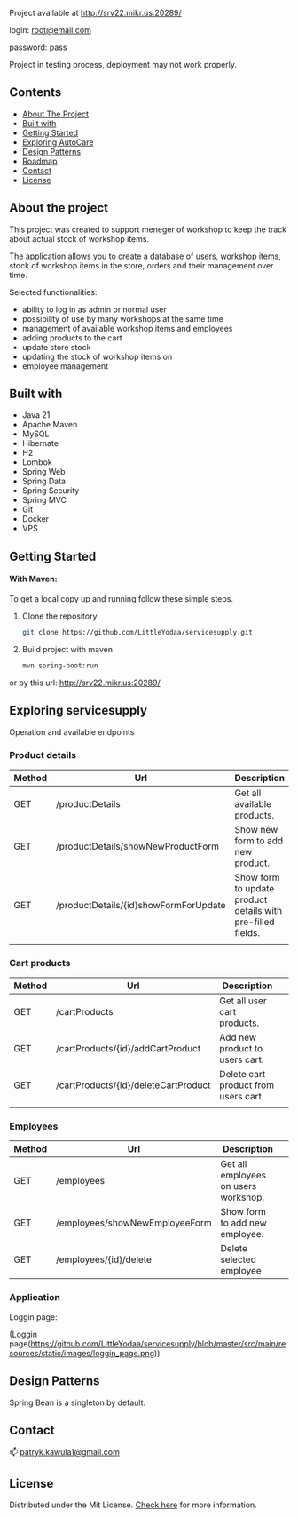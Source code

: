 Project available at http://srv22.mikr.us:20289/

login: root@email.com

password: pass

Project in testing process, deployment may not work properly.

## Contents

* [About The Project](#about-the-project)
* [Built with](#built-with)
* [Getting Started](#getting-started)
* [Exploring AutoCare](#exploring-autocare)
* [Design Patterns](#design-patterns)
* [Roadmap](#roadmap)
* [Contact](#Contact)
* [License](#license)

## About the project

This project was created to support meneger of workshop to keep the track about actual stock of workshop items.

The application allows you to create a database of users, workshop items, stock of workshop items in the store, orders and their management over time.

Selected functionalities:

* ability to log in as admin or normal user
* possibility of use by many workshops at the same time
* management of available workshop items and employees
* adding products to the cart
* update store stock
* updating the stock of workshop items on
* employee management

## Built with

* Java 21
* Apache Maven
* MySQL
* Hibernate
* H2
* Lombok
* Spring Web
* Spring Data
* Spring Security
* Spring MVC
* Git
* Docker
* VPS

## Getting Started

#### With Maven:

To get a local copy up and running follow these simple steps.

1. Clone the repository
   ```sh
   git clone https://github.com/LittleYodaa/servicesupply.git
   ```
2. Build project with maven
   ```sh
   mvn spring-boot:run
   ```
or by this url: http://srv22.mikr.us:20289/

## Exploring servicesupply

Operation and available endpoints

### Product details

| Method | Url            | Description                                                                                        |                                                                                                                                                                                         |
|--------|----------------|----------------------------------------------------------------------------------------------------|-----------------------------------------------------------------------------------------------------------------------------------------------------------------------------------------------------------------------|
| GET    | /productDetails | Get all available products.                                                                                 |                                                                                                                                                                                                                       |
| GET   | /productDetails/showNewProductForm    | Show new form to add new product.                                                                                  |  |
| GET    | /productDetails/{id}showFormForUpdate | Show form to update product details with pre-filled fields. |                |
                                    |                                                                                                                                                                                                                       |

### Cart products

| Method | Url                                                  | Description                                                                                                              |                                                                                                                                                                                                                    |
|--------|------------------------------------------------------|--------------------------------------------------------------------------------------------------------------------------|--------------------------------------------------------------------------------------------------------------------------------------------------------------------------------------------------------------------------------------------------|
| GET    | /cartProducts                            | Get all user cart products.                                |                                                                                                                                                                                                                                                  |
| GET    | /cartProducts/{id}/addCartProduct                        | Add new product to users cart.                                                                                            |                                                                                                            |
| GET   | /cartProducts/{id}/deleteCartProduct                                 | Delete cart product from users cart.                                                       |  |
                                          |                                                                                                                                                                                                                            |    


### Employees

| Method | Url            | Description                                                                                        |                                                                                                                                                                                         |
|--------|----------------|----------------------------------------------------------------------------------------------------|-----------------------------------------------------------------------------------------------------------------------------------------------------------------------------------------------------------------------|
| GET    | /employees | Get all employees on users workshop.                                                                                 |                                                                                                                                                                                                                       |
| GET   | /employees/showNewEmployeeForm      | Show form to add new employee.                                                                                  |  |
| GET    | /employees/{id}/delete | Delete selected employee |                |


### Application 
Loggin page:

(Loggin page(https://github.com/LittleYodaa/servicesupply/blob/master/src/main/resources/static/images/loggin_page.png))


## Design Patterns

Spring Bean is a singleton by default.

## Contact

📫 patryk.kawula1@gmail.com

## License

Distributed under the Mit License. [Check here][license-url] for more information.

[license-url]: https://github.com/LittleYodaa/AutoCare/blob/master/LICENSE
